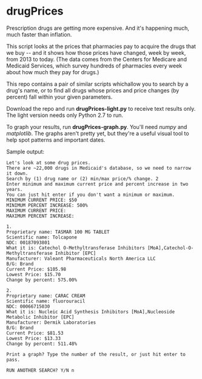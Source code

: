 # drugPrices

Prescription drugs are getting more expensive. And it's happening much, much faster than inflation. 

This script looks at the prices that pharmacies pay to acquire the drugs that we buy -- and it shows how those prices have changed, week by week, from 2013 to today. (The data comes from the Centers for Medicare and Medicaid Services, which survey hundreds of pharmacies every week about how much they pay for drugs.)

This repo contains a pair of similar scripts whichallow you to search by a drug's name, or to find all drugs whose prices and price changes (by percent) fall within your given parameters. 

Download the repo and run **drugPrices-light.py** to receive text results only. The light version needs only Python 2.7 to run. 

To graph your results, run **drugPrices-graph.py**. You'll need *numpy* and *matplotlib*. The graphs aren't pretty yet, but they're a useful visual tool to help spot patterns and important dates. 

Sample output: 

```
Let's look at some drug prices.
There are ~22,000 drugs in Medicaid's database, so we need to narrow it down.
Search by (1) drug name or (2) min/max price/% change. 2
Enter minimum and maximum current price and percent increase in two years.
You can just hit enter if you don't want a minimum or maximum.
MINIMUM CURRENT PRICE: $50
MINIMUM PERCENT INCREASE: 500%
MAXIMUM CURRENT PRICE: 
MAXIMUM PERCENT INCREASE: 

1.
Proprietary name: TASMAR 100 MG TABLET
Scientific name: Tolcapone
NDC: 00187093801
What it is: Catechol O-Methyltransferase Inhibitors [MoA],Catechol-O-Methyltransferase Inhibitor [EPC]
Manufacturer: Valeant Pharmaceuticals North America LLC
B/G: Brand
Current Price: $105.98
Lowest Price: $15.70
Change by percent: 575.00%

2.
Proprietary name: CARAC CREAM
Scientific name: fluorouracil
NDC: 00066715030
What it is: Nucleic Acid Synthesis Inhibitors [MoA],Nucleoside Metabolic Inhibitor [EPC]
Manufacturer: Dermik Laboratories
B/G: Brand
Current Price: $81.53
Lowest Price: $13.33
Change by percent: 511.48%

Print a graph? Type the number of the result, or just hit enter to pass. 

RUN ANOTHER SEARCH? Y/N n
```
